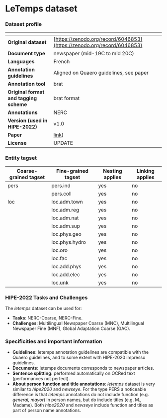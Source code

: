 # LeTemps dataset

### Dataset profile

| <!-- -->    | <!-- -->    |
|-------------|-------------|
| **Original dataset**    | [https://zenodo.org/record/6046853](https://zenodo.org/record/6046853)  |
| **Document type**       | newspaper (mid-19C to mid 20C) |
| **Languages**           |French |
| **Annotation guidelines** | Aligned on Quaero guidelines, see paper |
| **Annotation tool**     | brat |
| **Original format and tagging scheme** | brat format |
| **Annotations**          | NERC |
| **Version (used in HIPE-2022)**   | v1.0 |
| **Paper**               |[link](https://infoscience.epfl.ch/record/221391))  |
| **License** | UPDATE |

### Entity tagset 

| Coarse-grained tagset | Fine-grained tagset | Nesting applies | Linking applies | 
| ------| ------------| --------| --------|
| pers  | pers.ind    | yes     | no      |
|       | pers.coll   |  yes     | no     |
| loc   | loc.adm.town |  yes     | no    |
|       | loc.adm.reg |  yes     | no    |
|       | loc.adm.nat |  yes     | no    |
|       | loc.adm.sup |  yes     | no    |
|       | loc.phys.geo |  yes     | no    |
|       | loc.phys.hydro |  yes     | no    |
|       | loc.oro |  yes     | no    |
|       | loc.fac |  yes     | no    |
|       | loc.add.phys |  yes     | no    |
|       | loc.add.elec |  yes     | no    |
|       |  loc.unk |  yes     | no    |




### HIPE-2022 Tasks and Challenges

The *letemps* dataset can be used for:    

- **Tasks**: NERC-Coarse, NERC-Fine.
- **Challenges**: Multilingual Newspaper Coarse (MNC), Multilingual Newspaper Fine (MNF), Global Adaptation Coarse (GAC).


### Specificities and important information

- **Guidelines:** letemps annotation guidelines are compatible with the Quaero guidelines, and to some extent with HIPE-2020 impresso guidelines.
- **Documents:** letemps documents corresponds to newspaper articles.
- **Sentence splitting:** performed automatically on OCRed text (performances not perfect).
- **About person function and title annotations**: *letemps* dataset is very similar to *hipe2020* and *newseye*.  For the type PERS a noticeable difference is that *letemps* annotations do not include function (e.g. *general, mayor*) in person names, but do include titles (e.g. M., Madame). Both *hipe2020* and *newseye* include function and titles as part of person name annotations.

